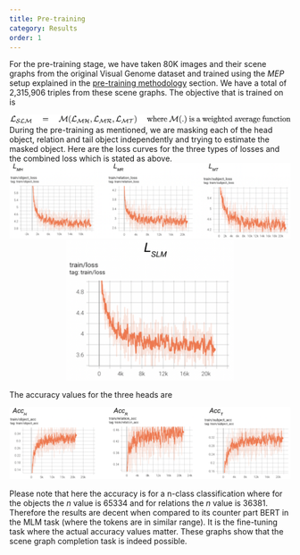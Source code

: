 ```yaml
---
title: Pre-training
category: Results
order: 1
---
```


For the pre-training stage, we have taken 80K images and their scene graphs from the original Visual Genome dataset and trained using the *MEP* setup explained in the [pre-training methodology](../../Methodology/Pre-training) section. We have a total of 2,315,906 triples from these scene graphs. The objective that is trained on is 
<center>
<img src="../../images/objective.png" alt="objective" style="width:600px;"/>
<br>
</center>
During the pre-training as mentioned, we are masking each of the head object, relation and tail object independently and trying to estimate the masked object. Here are the loss curves for the three types of losses and the combined loss which is stated as above. 
<center>
<img src="../../images/loss_curves.png" alt="objective" style="width:900px;"/>
<br>
</center>
<center>
<img src="../../images/combined_loss.png" alt="objective" style="width:300px;"/>
<br>
</center>

The accuracy values for the three heads are 
<center>
<img src="../../images/acc_curves.png" alt="objective" style="width:900px;"/>
<br>
</center>

Please note that here the accuracy is for a n-class classification where for the objects the *n* value is 65334 and for relations the *n* value is 36381. Therefore the results are decent when compared to its counter part BERT in the MLM task (where the tokens are in similar range). It is the fine-tuning task where the actual accuracy values matter. These graphs show that the scene graph completion task is indeed possible. 

